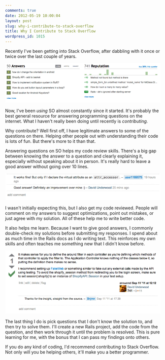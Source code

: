 ```yaml
---
comments: true
date: 2012-05-19 10:00:04
layout: post
slug: why-i-contribute-to-stack-overflow
title: Why I Contribute to Stack Overflow
wordpress_id: 1015
---
```


Recently I've been getting into Stack Overflow, after dabbling with it once or twice over the last couple of years.

[![](/a/2012-05-19-why-i-contribute-to-stack-overflow/Screen-Shot-2012-05-19-at-9.53.26-AM.png)](http://stackoverflow.com/users/131066/david-underwood)

Now, I've been _using_ SO almost constantly since it started. It's probably the best general resource for answering programming questions on the internet. What I haven't really been doing until recently is _contributing._

Why contribute? Well first off, I have legitimate answers to some of the questions on there. Helping other people out with understanding their code is lots of fun. But there's more to it than that.

Answering questions on SO helps my code review skills. There's a big gap between knowing the answer to a question and clearly explaining it, especially without speaking about it in person. It's really hard to leave a good answer without going over 10 lines.

[![](/a/2012-05-19-why-i-contribute-to-stack-overflow/Screen-Shot-2012-05-19-at-9.55.19-AM.png)](http://stackoverflow.com/questions/10653680/datetime-select-define-hours-range/10654085#10654085)

I wasn't initially expecting this, but I also get my code reviewed. People will comment on my answers to suggest optimizations, point out mistakes, or just agree with my solution. All of these help me to write better code.

It also helps me learn. Because I want to give good answers, I commonly double-check my solutions before submitting my responses. I spend about as much time in the Rails docs as I do writing text. This reinforces my own skills and often teaches me something new that I didn't know before.

[![](/a/2012-05-19-why-i-contribute-to-stack-overflow/Screen-Shot-2012-05-19-at-10.01.00-AM.png)](http://stackoverflow.com/questions/7375024/building-a-rails3-app-with-shopify-api-where-to-place-the-session-filter/7378089#7378089)

The last thing I do is pick questions that I don't know the solution to, and then try to solve them. I'll create a new Rails project, add the code from the question, and then work through it until the problem is resolved. This is pure learning for me, with the bonus that I can pass my findings onto others.

If you do any kind of coding, I'd recommend contributing to Stack Overflow. Not only will you be helping others, it'll make you a better programmer.
